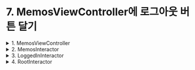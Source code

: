 # 7. MemosViewController에 로그아웃 버튼 달기

<details>
<summary>1. MemosViewController</summary><br/>

MemosPresentableListener에 logOutButtonDidTap함수를 추가하고 
```swift
    protocol MemosPresentableListener: class {
        // TODO: Declare properties and methods that the view controller can invoke to perform
        // business logic, such as signIn(). This protocol is implemented by the corresponding
        // interactor class.
        var memos: BehaviorRelay<[Memo]> { get }
        var deleteMemo: PublishSubject<Memo> { get }
        var changeMemo: PublishSubject<Memo> { get }
        
        func moveToAddMemoButtonDidTap()
        func logOutButtonDidTap()
    }
```

로그아웃 버튼을 만들어준뒤, 버튼을 누르면 인터랙터에게 알려줍니다. 

```swift
    private func setNavigationBarButton() {
        let logOutBarButtonItem = UIBarButtonItem(title: "로그아웃", style: .plain, target: self, action: #selector(logOut))
        self.navigationItem.rightBarButtonItem  = logOutBarButtonItem
    }
    
    @objc func logOut() {
        listener?.logOutButtonDidTap()
    }
```
</details>

<details>
<summary>2. MemosInteractor</summary><br/>

MemosListener에 logOut함수를 추가하고 logOutButtonDidTap을 구현하여 여기서 불러줍니다.
(부모 RIB에게 로그아웃 액션이 일어났음을 알려주는 것입니다.)  
    

```swift
    protocol MemosListener: class {
        // TODO: Declare methods the interactor can invoke to communicate with other RIBs.
        func logOut()
    }
```

```swift 
    extension MemosInteractor: MemosPresentableListener {
        func logOutButtonDidTap() {
            listener?.logOut()
        }
    }
```
</details>

<details>
<summary>3. LoggedInInteractor</summary><br/>
LoggedInInteractor에서는 두가지 역할을 해줘야합니다.

<br/><details>
<summary>3.1  LoggedInRouter한테 MemoRIB을 detach하라고 명령하기</summary><br/>
    
```swift 
protocol LoggedInRouting: Routing {
        func cleanupViews()
        // TODO: Declare methods the interactor can invoke to manage sub-tree via the router.
        func detachMemosRIB()
    }
```

```swift 
    final class LoggedInInteractor: Interactor, LoggedInInteractable {
    
        weak var router: LoggedInRouting?
        weak var listener: LoggedInListener?
    
        // TODO: Add additional dependencies to constructor. Do not perform any logic
        // in constructor.
        override init() {}
    
        override func didBecomeActive() {
            super.didBecomeActive()
            // TODO: Implement business logic here.
        }
    
        override func willResignActive() {
            super.willResignActive()
            router?.cleanupViews()
            // TODO: Pause any business logic.
        }
        
        func logOut() {
            router?.detachMemosRIB()
        }
    }
```
</details>

<details>
<summary>3.2 부모 RIB(= Root RIB)의 인터랙터에게 자신을 detach하라고 알려주기</summary><br/>
   
```swift 
protocol LoggedInListener: class {
        // TODO: Declare methods the interactor can invoke to communicate with other RIBs.
        func logOut()
    }
```

```swift 
    final class LoggedInInteractor: Interactor, LoggedInInteractable {
    
        weak var router: LoggedInRouting?
        weak var listener: LoggedInListener?
    
        // TODO: Add additional dependencies to constructor. Do not perform any logic
        // in constructor.
        override init() {}
    
        override func didBecomeActive() {
            super.didBecomeActive()
            // TODO: Implement business logic here.
        }
    
        override func willResignActive() {
            super.willResignActive()
            router?.cleanupViews()
            // TODO: Pause any business logic.
        }
        
        func logOut() {
            router?.detachMemosRIB()
            listener?.logOut()
        }
    }
```
</details>
</details>



<details>
<summary>4. RootInteractor</summary><br/>

logOut함수를 구현하여 라우터에게 알려줍니다. 
    
```swift
    final class RootInteractor: PresentableInteractor<RootPresentable>, RootInteractable, RootPresentableListener {
        
        weak var router: RootRouting?
        weak var listener: RootListener?
    
        // TODO: Add additional dependencies to constructor. Do not perform any logic
        // in constructor.
        override init(presenter: RootPresentable) {
            super.init(presenter: presenter)
            presenter.listener = self
        }
    
        override func didBecomeActive() {
            super.didBecomeActive()
            // TODO: Implement business logic here.
        }
    
        override func willResignActive() {
            super.willResignActive()
            // TODO: Pause any business logic.
        }
        
        func login() {
            router?.routeToLoggedInRIB()
        }
        
        func logOut() {
            router?.routeToLoggedOutRIB()
        }
    }
```

RootRouter를 수정해줍니다.   
이제 routeToLoggedOutRIB이 불렸을때  
만약 로그인립이 있다면 detach해줘야하기때문입니다.  
로그인립은 view-less한 립이므로 viewController를 dismiss해줄 필요는 없습니다!  

```swift
final class RootRouter: LaunchRouter<RootInteractable, RootViewControllable>, RootRouting {
        private let loggedOutBuilder: LoggedOutBuildable
        private var loggedOutRouting: ViewableRouting?
        
        private let loggedInBuilder: LoggedInBuildable
        private var loggedInRouting: LoggedInRouting?
        
        init(interactor: RootInteractable,
             viewController: RootViewControllable,
             loggedOutBuilder: LoggedOutBuildable,
             loggedInBuilder: LoggedInBuildable) {
            self.loggedOutBuilder = loggedOutBuilder
            self.loggedInBuilder = loggedInBuilder
            super.init(interactor: interactor, viewController: viewController)
            interactor.router = self
        }
        
        override func didLoad() {
            super.didLoad()
            route()
        }
        
        func route() {
            if FirebaseManager.isLogin {
                routeToLoggedInRIB()
            } else {
                routeToLoggedOutRIB()
            }
        }
        
        func routeToLoggedOutRIB() {
            if let loggedInRouting = loggedInRouting {
                detachChild(loggedInRouting)
                self.loggedInRouting = nil
            }
            
            let loggedOutRouting = loggedOutBuilder.build(withListener: interactor)
            self.loggedOutRouting = loggedOutRouting
            attachChild(loggedOutRouting)
            viewController.present(viewController: loggedOutRouting.viewControllable)
        }
        
        func routeToLoggedInRIB() {
            if let loggedOutRouting = loggedOutRouting {
                detachChild(loggedOutRouting)
                viewController.dismiss(viewController: loggedOutRouting.viewControllable)
                self.loggedOutRouting = nil
            }
            
            let loggedInRouting = loggedInBuilder.build(withListener: interactor)
            self.loggedInRouting = loggedInRouting
            attachChild(loggedInRouting)
        }
    }
```
</details>
